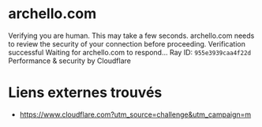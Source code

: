 # archello.com
Verifying you are human. This may take a few seconds.
archello.com needs to review the security of your connection before proceeding.
Verification successful
Waiting for archello.com to respond...
Ray ID: `955e3939caa4f22d`
Performance & security by Cloudflare


# Liens externes trouvés
- https://www.cloudflare.com?utm_source=challenge&utm_campaign=m